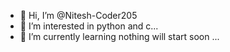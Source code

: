 - 👋 Hi, I’m @Nitesh-Coder205
- 👀 I’m interested in python and c...
- 🌱 I’m currently learning nothing will start soon ...
<!---
Nitesh-Coder205/Nitesh-Coder205 is a ✨ special ✨ repository because its `README.md` (this file) appears on your GitHub profile.
You can click the Preview link to take a look at your changes.
--->
